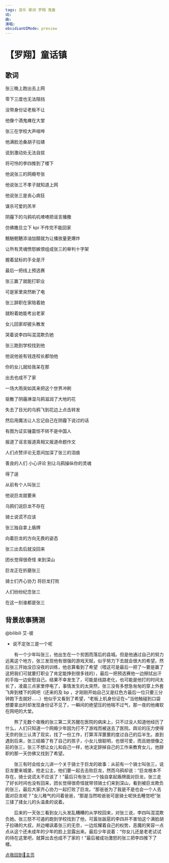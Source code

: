 ```yaml
---
tags: 音乐 歌词 罗翔 鬼畜
词: 
曲: 
演唱: 
obsidianUIMode: preview
---
```


# 【罗翔】童话镇

## 歌词

张三晚上跑出去上网  

零下三度也无法阻挡  

没带身份证老板不让  

他像个酒鬼瘫在大堂  

张三在学校大声喧哗  

他满脸沧桑胡子拉碴  

说到激动处无法自拔  

将可怜的李四推到了楼下  

他说张三的网瘾夸张  

他说张三不孝子就知道上网  

他说张三是丧心病狂  

谋杀可爱的羔羊  

阴霾下的乌鸦叽叽喳喳把谣言播撒  

仿佛撒旦立下 kpi 不传完不能回家  

魑魅魍魉添油加醋就为让播放量更爆炸  

让所有灵魂愤怒嫉恨组成张三的审判十字架  

握着鼠标的手全是汗  

最后一把线上预选赛  

张三赢了就能打职业  

可是家里突然断了电  

张三辞职在家陪着她  

就盼着她能考出老家  

女儿回家却披头散发  

哭着说李四叫混混欺负她  

张三跑到学校找到他  

他说他爸有钱连校长都怕他  

你的女儿就给我呆在那  

出去也成不了家  

一场大雨突如其来把这个世界冲刷  

驱散了阴霾淋湿乌鸦滋润了大地的花  

失去了目光的乌鸦飞到花边上点击转发  

然后用魔法让人忘记自己在阴霾下说过的话  

有图为证实锤震惊不转不是中国人  

报道了谣言报道真相又报道命题作文  

人们点赞评论无意间加深了张三的泪痕  

善良的人们 小心评论 别让乌鸦操纵你的灵魂  

得了逞  

从前有个人叫张三  

他说巨龙就要来  

乌鸦们说巨龙不存在  

骑士说谎不应该  

张三独自拿上盾牌  

向着巨龙的方向无畏的姿态  

张三出去后就没回来  

团长觉得很奇怪 来到深山  

巨龙正在折磨张三  

骑士们齐心协力 将巨龙打败  

人们纷纷纪念张三  

在这一刻谁都是张三

## 背景故事猜测

@bilibili 艾-彼

- 说不定张三是一个呢

‌‌‌　　有一个少年叫张三，他出生在一个贫困而落后的县城。但是他通过自己的努力远离这个地方，张三发现他有很强的游戏天赋，似乎努力下去就会很大的希望。然后张三开始没日没夜的训练，他总算看到了希望（喂这可是最后一把了～要是赢了这把我们可就要打职业了肯定能挣到很多钱的），最后一把预选赛他一边擦拭出汗的手指一边安慰自己。结果不幸发生了，可能是线路老化，也可能是他打的时间太长了，凌晨三点家里停电了，事情发生的太突然，张三没有多想急匆匆的穿上外套飞奔到楼下的网吧（还来的及 bp ，才刚刚开始自己又是红色方最后一位只要三分钟跑下去就好……）他似乎又看到了希望，“老板上机身份证在~”当他触碰到口袋想要拿出时却发现身份证不见了，一瞬间的绝望压的他喘不过气，那一夜的他瘫软在网吧的大堂。

‌‌‌　　熬了无数个夜晚的张三第二天苏醒在医院的病床上，只不过没人知道他经历了什么，人们只知道一个网瘾少年因为打不了游戏而被送去了医院。舆论的压力使得无奈的张三认清了现实，找了一份工作，打算浑浑噩噩的度过自己的后半生。直到遇到后来，张三结婚了有了自己的孩子，小女儿很聪明，也很可爱，而且她很像之前的张三，张三不想让女儿和自己一样，他决定辞掉自己的工作来教育女儿，他辞职的那一天仿佛又找到了希望。

‌‌‌　　张三有时会给女儿讲一个关于骑士于巨龙的故事：从前有一个骑士叫张三，说巨龙要来城堡，抢走公主，他们要一起去击败巨龙，然而乌鸦却说：“巨龙根本不存在，骑士说谎太不应该了！”最后只有张三一个独自拿起盾牌面对巨龙，张三走了好长时间也没有回来，团长觉得很奇怪就带领骑士们来到深山，看到被巨龙欺负的张三，最后大家齐心协力一起打败了巨龙。“那爸爸为了我是不是也会一个人去面对巨龙呢？”女儿稚气的问着爸爸，“那是当然啦爸爸可是骑士呢快去睡觉吧”张三揉了揉女儿的头温柔的说着。

‌‌‌　　后来的一天张三看到女儿头发乱糟糟的从学校回来，对张三说，李四叫混混欺负她。张三怒不可遏的跑到学校找到了他，可嚣张跋扈的李四并不害怕这个满脸胡子拉碴的大叔，并边嘲讽着张三的无奈，一边炫耀着自己的权势，恶魔的笑容一点点从这个还未成年的少年的脸上显露出来。最后少年说着：“你女儿还是老老试试的待在这里吧，就算出去也成不了家的！”最后被成功激怒的张三把李四推下了楼。

[点我回到🏡主页](https://nn66kk.github.io/Mon-Blog/#hello-world)